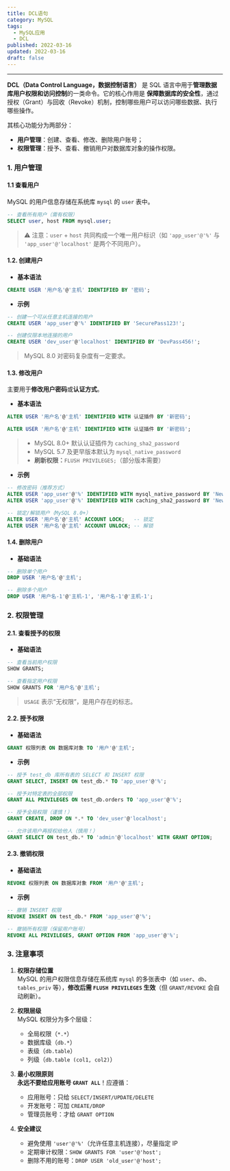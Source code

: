 ```yaml
---
title: DCL语句
category: MySQL
tags:
  - MySQL应用
  - DCL
published: 2022-03-16
updated: 2022-03-16
draft: false
---
```

---

**DCL（Data Control Language，数据控制语言）** 是 SQL 语言中用于**管理数据库用户权限和访问控制**的一类命令。它的核心作用是 **保障数据库的安全性**，通过授权（Grant）与回收（Revoke）机制，控制哪些用户可以访问哪些数据、执行哪些操作。
  
其核心功能分为两部分：
- **用户管理**：创建、查看、修改、删除用户账号；
- **权限管理**：授予、查看、撤销用户对数据库对象的操作权限。

### 1. 用户管理

#### 1.1 查看用户
MySQL 的用户信息存储在系统库 `mysql` 的 `user` 表中。

```sql
-- 查看所有用户（需有权限）
SELECT user, host FROM mysql.user;
```

> ⚠️ 注意：`user` + `host` 共同构成一个唯一用户标识（如 `'app_user'@'%'` 与 `'app_user'@'localhost'` 是两个不同用户）。

#### 1.2. 创建用户

- **基本语法**

```sql
CREATE USER '用户名'@'主机' IDENTIFIED BY '密码';
```

- **示例**

```sql
-- 创建一个可从任意主机连接的用户
CREATE USER 'app_user'@'%' IDENTIFIED BY 'SecurePass123!';

-- 创建仅限本地连接的用户
CREATE USER 'dev_user'@'localhost' IDENTIFIED BY 'DevPass456!';
```

> MySQL 8.0 对密码复杂度有一定要求。

#### 1.3. 修改用户

主要用于**修改用户密码**或**认证方式**。

- **基本语法**

```sql
ALTER USER '用户名'@'主机' IDENTIFIED WITH 认证插件 BY '新密码';

ALTER USER '用户名'@'主机' IDENTIFIED WITH 认证插件 BY '新密码';
```

> - MySQL 8.0+ 默认认证插件为 `caching_sha2_password`
> - MySQL 5.7 及更早版本默认为 `mysql_native_password`
> - **刷新权限：**`FLUSH PRIVILEGES;`（部分版本需要）


- **示例**

```sql
-- 修改密码（推荐方式）
ALTER USER 'app_user'@'%' IDENTIFIED WITH mysql_native_password BY 'NewPass789!';
ALTER USER 'app_user'@'%' IDENTIFIED WITH caching_sha2_password BY 'NewPass789!';
```

```sql
-- 锁定/解锁用户（MySQL 8.0+）
ALTER USER '用户名'@'主机' ACCOUNT LOCK;   -- 锁定
ALTER USER '用户名'@'主机' ACCOUNT UNLOCK; -- 解锁
```

#### 1.4. 删除用户

- **基础语法**

```sql
-- 删除单个用户
DROP USER '用户名'@'主机';

-- 删除多个用户
DROP USER '用户名-1'@'主机-1', '用户名-1'@'主机-1';
```

### 2. 权限管理

#### 2.1. 查看授予的权限

- **基础语法**

```sql
-- 查看当前用户权限
SHOW GRANTS;

-- 查看指定用户权限
SHOW GRANTS FOR '用户名'@'主机';
```

> `USAGE` 表示“无权限”，是用户存在的标志。

#### 2.2. 授予权限

- **基础语法**

```sql
GRANT 权限列表 ON 数据库对象 TO '用户'@'主机';
```

- **示例**

```sql
-- 授予 test_db 库所有表的 SELECT 和 INSERT 权限
GRANT SELECT, INSERT ON test_db.* TO 'app_user'@'%';

-- 授予对特定表的全部权限
GRANT ALL PRIVILEGES ON test_db.orders TO 'app_user'@'%';

-- 授予全局权限（谨慎！）
GRANT CREATE, DROP ON *.* TO 'dev_user'@'localhost';

-- 允许该用户再授权给他人（慎用！）
GRANT SELECT ON test_db.* TO 'admin'@'localhost' WITH GRANT OPTION;
```

#### 2.3. 撤销权限

- **基础语法**

```sql
REVOKE 权限列表 ON 数据库对象 FROM '用户'@'主机';
```

- **示例**

```sql
-- 撤销 INSERT 权限
REVOKE INSERT ON test_db.* FROM 'app_user'@'%';

-- 撤销所有权限（保留用户账号）
REVOKE ALL PRIVILEGES, GRANT OPTION FROM 'app_user'@'%';
```

### 3. 注意事项

1. **权限存储位置**  
   MySQL 的用户权限信息存储在系统库 `mysql` 的多张表中（如 `user`、`db`、`tables_priv` 等），**修改后需 `FLUSH PRIVILEGES` 生效**（但 `GRANT/REVOKE` 会自动刷新）。

2. **权限层级**  
   MySQL 权限分为多个层级：
   - 全局权限（`*.*`）
   - 数据库级（`db.*`）
   - 表级（`db.table`）
   - 列级（`db.table (col1, col2)`）

3. **最小权限原则**  
   **永远不要给应用账号 `GRANT ALL`**！应遵循：
   - 应用账号：只给 `SELECT/INSERT/UPDATE/DELETE`
   - 开发账号：可加 `CREATE/DROP`
   - 管理员账号：才给 `GRANT OPTION`

4. **安全建议**
   - 避免使用 `'user'@'%'`（允许任意主机连接），尽量指定 IP
   - 定期审计权限：`SHOW GRANTS FOR 'user'@'host';`
   - 删除不用的账号：`DROP USER 'old_user'@'host';`
